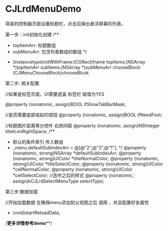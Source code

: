 # CJLrdMenuDemo

简易的控制器页面设置标题栏，点击后弹出悬浮屏幕的列表。

第一步：init初始化创建
/**
 *  topItemArr: 标题数组
 *  subMenuArr: 包含列表数组的数组
 */
 
- (instancetype)initWithFrame:(CGRect)frame
                     topItems:(NSArray *)topItemArr
                     subItems:(NSArray *)subMenuArr
                  chooseBlock:(CJMenuChooseBlock)chooseBlcok
                  
第二步: 相关配置

//如果是标签页面，UI需要遮盖 标签栏 赋值为YES

@property (nonatomic, assign)BOOL ifShowTabBarMask;

//是否需要底部收起的按钮
@property (nonatomic, assign)BOOL ifNeedFoot;

//标题图片距离等分控件 右侧间距
@property (nonatomic, assign)NSInteger titleIconRightSpace;
/**
 * 默认的条件索引 传入数组
 * _menu.defaultSubIndexArr = @[@"2",@"3",@"1"];
 */
@property (nonatomic, strong)NSArray *defaultSubIndexArr;
@property (nonatomic, strong)UIColor *titleNormalColor;
@property (nonatomic, strong)UIColor *titleSelectColor;
@property (nonatomic, strong)UIColor *cellNormalColor;
@property (nonatomic, strong)UIColor *cellSelectColor;
//选中之后的样式
@property (nonatomic, assign)kCJLrdSelectMenuType selectType;

第三步:数据加载

//开始加载数据 在确保menu添加到父视图之后 调用 ，并且配置好各属性
- (void)startReloadData;

/**********更多详情参考demo************/
